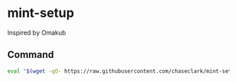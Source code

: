 # mint-setup

Inspired by Omakub

## Command

```sh
eval "$(wget -qO- https://raw.githubusercontent.com/chaseclark/mint-setup/master/boot.sh)"
```
